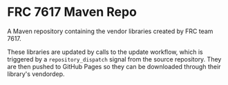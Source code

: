 # FRC 7617 Maven Repo

A Maven repository containing the vendor libraries created by FRC team 7617.

These libraries are updated by calls to the update workflow, which is triggered by a `repository_dispatch` signal from the source repository. They are then pushed to GitHub Pages so they can be downloaded through their library's vendordep.
